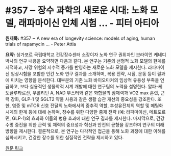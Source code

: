 # #357 ‒ 장수 과학의 새로운 시대: 노화 모델, 래파마이신 인체 시험 ... - 피터 아티아

**원제목:** #357 ‒ A new era of longevity science: models of aging, human trials of rapamycin ... - Peter Attia

**요약:** 싱가포르 국립대학교 건강장수센터 소장이자 노화 연구 권위자인 브라이언 케네디 박사의 연구 내용을 요약하면 다음과 같다.  본 연구는 기존의 선형적 노화 모델의 한계를 지적하고, 사망 위험의 지수적 증가를 반영하는 새로운 노화 모델을 제시한다.  라파마이신 임상시험을 포함한 인간 노화 연구 결과를 소개하며, 복용 전략, 시점, 운동 등이 결과에 미치는 영향을 분석한다.  대부분의 기존 노화 바이오마커의 임상적 유용성 부족을 언급하고, 보다 실용적인 생물학적 시계 개발에 대한 연구팀의 노력을 설명한다.  알파-케토글루타르산, 우롤리틴 A, NAD 부스터와 같은 화합물의 잠재력과 VO2 max 훈련, 근력 강화, GLP-1 및 SGLT2 약물 사용과 같은 생활 습관 개선의 중요성을 강조한다.  또한, 염증 및 mTOR 신호 전달의 노화에서의 중추적 역할, 후성유전체의 역할 및 메틸화 시계의 한계 등에 대해 논하며,  장수를 위한 다양한 중재 전략 (예: 라파마이신, 메트포르민, GLP-1)의 효과와 이들의 병용 효과에 대한 연구 결과를 제시한다.  마지막으로, 건강 수명 증진을 위한  근력 및 체력의 중요성과  혁신과 안전의 균형을 강조하며 연구의 미래 방향을 제시한다.  결론적으로, 본 연구는 다각적인 접근을 통해 노화 과정에 대한 이해를 심화시키고, 건강한 장수를 위한 실질적인 전략을 제시하고 있다.

[원문 링크](https://peterattiamd.com/briankennedy/)
